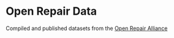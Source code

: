 # Open Repair Data

Compiled and published datasets from the [Open Repair Alliance](https://openrepair.org/)